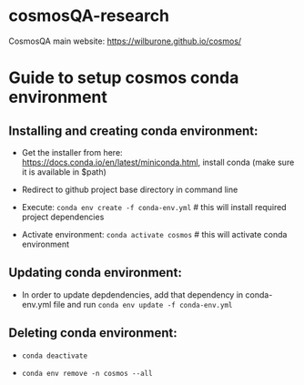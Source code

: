 # cosmosQA-research
CosmosQA main website: https://wilburone.github.io/cosmos/

Guide to setup cosmos conda environment
=======================================

Installing and creating conda environment:
------------------------------------------

- Get the installer from here: https://docs.conda.io/en/latest/miniconda.html, install conda (make sure it is available in $path)

- Redirect to github project base directory in command line

- Execute: `conda env create -f conda-env.yml` # this will install required project dependencies

- Activate environment: `conda activate cosmos` # this will activate conda environment


Updating conda environment:
---------------------------

- In order to update depdendencies, add that dependency in conda-env.yml file and run `conda env update -f conda-env.yml`


Deleting conda environment:
---------------------------

- `conda deactivate`

- `conda env remove -n cosmos --all`